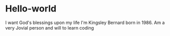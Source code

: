 # Hello-world
I want God's blessings upon my life
I'm Kingsley Bernard born in 1986. Am a very
Jovial person and will to learn coding
